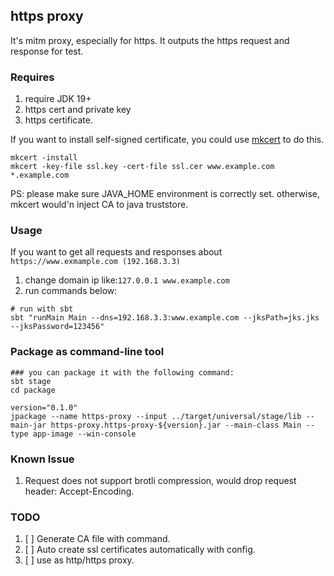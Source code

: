## https proxy
It's mitm proxy, especially for https. It outputs the https request and response for test.

### Requires
1. require JDK 19+
2. https cert and private key
3. https certificate.

If you want to install self-signed certificate, you could use [mkcert](https://github.com/FiloSottile/mkcert) to do this.
```shell
mkcert -install
mkcert -key-file ssl.key -cert-file ssl.cer www.example.com *.example.com
```
PS: please make sure JAVA_HOME environment is correctly set. otherwise, mkcert would'n inject CA to java truststore.

### Usage
If you want to get all requests and responses about `https://www.exmample.com (192.168.3.3)` 
1. change domain ip like:`127.0.0.1 www.example.com`
2. run commands below:
```shell
# run with sbt
sbt "runMain Main --dns=192.168.3.3:www.example.com --jksPath=jks.jks --jksPassword=123456"
```

### Package as command-line tool
```shell
### you can package it with the following command: 
sbt stage
cd package

version="0.1.0"
jpackage --name https-proxy --input ../target/universal/stage/lib --main-jar https-proxy.https-proxy-${version}.jar --main-class Main --type app-image --win-console

```


### Known Issue
1. Request does not support brotli compression, would drop request header: Accept-Encoding.

### TODO
1. [ ] Generate CA file with command.
2. [ ] Auto create ssl certificates automatically with config.
3. [ ] use as http/https proxy.
